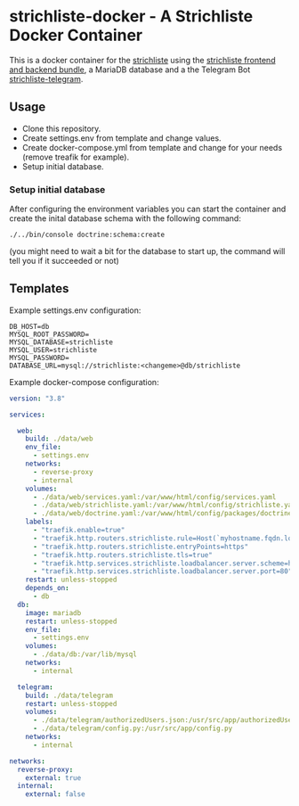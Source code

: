# strichliste-docker - A Strichliste Docker Container

This is a docker container for the [strichliste](https://www.strichliste.org/) using the [strichliste frontend and backend bundle](https://github.com/strichliste/strichliste), a MariaDB database and a the Telegram Bot [strichliste-telegram](https://github.com/Westwoodlabs/strichliste-telegram).

## Usage

- Clone this repository.
- Create settings.env from template and change values.
- Create docker-compose.yml from template and change for your needs (remove treafik for example).
- Setup initial database.

### Setup initial database
After configuring the environment variables you can start the container and create the inital database schema with the following command:
```
./../bin/console doctrine:schema:create
```
(you might need to wait a bit for the database to start up, the command will tell you if it succeeded or not)

## Templates
Example settings.env configuration:

```env
DB_HOST=db
MYSQL_ROOT_PASSWORD=
MYSQL_DATABASE=strichliste
MYSQL_USER=strichliste
MYSQL_PASSWORD=
DATABASE_URL=mysql://strichliste:<changeme>@db/strichliste
```

Example docker-compose configuration:

```yml
version: "3.8"

services:

  web:
    build: ./data/web
    env_file:
      - settings.env
    networks:
      - reverse-proxy
      - internal
    volumes:
      - ./data/web/services.yaml:/var/www/html/config/services.yaml
      - ./data/web/strichliste.yaml:/var/www/html/config/strichliste.yaml
      - ./data/web/doctrine.yaml:/var/www/html/config/packages/doctrine.yaml
    labels:
      - "traefik.enable=true"
      - "traefik.http.routers.strichliste.rule=Host(`myhostname.fqdn.local`)"
      - "traefik.http.routers.strichliste.entryPoints=https"
      - "traefik.http.routers.strichliste.tls=true"
      - "traefik.http.services.strichliste.loadbalancer.server.scheme=http"
      - "traefik.http.services.strichliste.loadbalancer.server.port=80"
    restart: unless-stopped
    depends_on: 
      - db
  db:
    image: mariadb
    restart: unless-stopped
    env_file:
      - settings.env
    volumes:
      - ./data/db:/var/lib/mysql
    networks:
      - internal

  telegram:
    build: ./data/telegram
    restart: unless-stopped
    volumes:
      - ./data/telegram/authorizedUsers.json:/usr/src/app/authorizedUsers.json
      - ./data/telegram/config.py:/usr/src/app/config.py
    networks:
      - internal

networks:
  reverse-proxy:
    external: true
  internal:
    external: false
```

